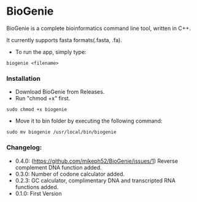 # BioGenie
BioGenie is a complete bioinformatics command line tool, written in C++.

It currently supports fasta formats(.fasta, .fa).
- To run the app, simply type:
```
biogenie <filename>
```

### Installation
- Download BioGenie from Releases.
- Run "chmod +x" first.
```
sudo chmod +x biogenie
``` 
- Move it to bin folder by executing the following command:
```
sudo mv biogenie /usr/local/bin/biogenie
```

### Changelog:
- 0.4.0:
(https://github.com/mikeph52/BioGenie/issues/1) Reverse complement DNA function added.
- 0.3.0:
Number of codone calculator added.
- 0.2.3:
GC calculator, complimentary DNA and transcripted RNA functions added.
- 0.1.0:
First Version
